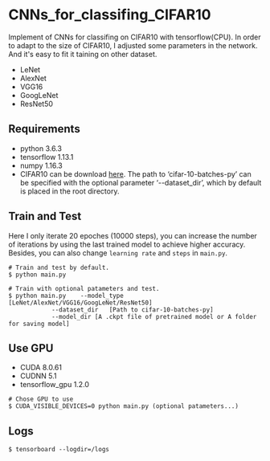 # CNNs_for_classifing_CIFAR10

Implement of CNNs for classifing on CIFAR10 with tensorflow(CPU). In order to adapt to the size of CIFAR10, I adjusted some parameters in the network. And it's easy to fit it taining on other dataset. 

- LeNet
- AlexNet
- VGG16
- GoogLeNet
- ResNet50

## Requirements

- python 3.6.3
- tensorflow 1.13.1
- numpy 1.16.3
- CIFAR10 can be download [here][1]. The path to ‘cifar-10-batches-py’ can be specified with the optional parameter ‘--dataset_dir’, which by default is placed in the root directory.

## Train and Test

Here I only iterate 20 epoches (10000 steps), you can increase the number of iterations by using the last trained model to achieve higher accuracy. Besides, you can also change `learning rate` and `steps` in `main.py`.

```
# Train and test by default.
$ python main.py

# Train with optional patameters and test.
$ python main.py	--model_type	[LeNet/AlexNet/VGG16/GoogLeNet/ResNet50] 
			--dataset_dir	[Path to cifar-10-batches-py] 
			--model_dir	[A .ckpt file of pretrained model or A folder for saving model] 
```

## Use GPU

- CUDA 8.0.61
- CUDNN 5.1
- tensorflow_gpu 1.2.0

```
# Chose GPU to use
$ CUDA_VISIBLE_DEVICES=0 python main.py (optional patameters...)
```

## Logs

```
$ tensorboard --logdir=/logs
```

  [1]: https://www.cs.toronto.edu/~kriz/cifar.html

